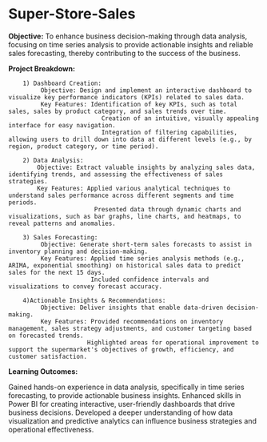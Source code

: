 # Super-Store-Sales


**Objective:**
     To enhance business decision-making through data analysis, focusing on time series analysis to provide actionable insights and reliable sales forecasting, thereby contributing to the success of the business.

**Project Breakdown:**

        1) Dashboard Creation:
             Objective: Design and implement an interactive dashboard to visualize key performance indicators (KPIs) related to sales data.
             Key Features: Identification of key KPIs, such as total sales, sales by product category, and sales trends over time.
                              Creation of an intuitive, visually appealing interface for easy navigation.
                              Integration of filtering capabilities, allowing users to drill down into data at different levels (e.g., by region, product category, or time period).

        2) Data Analysis:
            Objective: Extract valuable insights by analyzing sales data, identifying trends, and assessing the effectiveness of sales strategies.
            Key Features: Applied various analytical techniques to understand sales performance across different segments and time periods.
                            Presented data through dynamic charts and visualizations, such as bar graphs, line charts, and heatmaps, to reveal patterns and anomalies.
      
        3) Sales Forecasting:
             Objective: Generate short-term sales forecasts to assist in inventory planning and decision-making.
             Key Features: Applied time series analysis methods (e.g., ARIMA, exponential smoothing) on historical sales data to predict sales for the next 15 days.
                           Included confidence intervals and visualizations to convey forecast accuracy.
      
        4)Actionable Insights & Recommendations:
             Objective: Deliver insights that enable data-driven decision-making.
             Key Features: Provided recommendations on inventory management, sales strategy adjustments, and customer targeting based on forecasted trends.
                          Highlighted areas for operational improvement to support the supermarket's objectives of growth, efficiency, and customer satisfaction.


**Learning Outcomes:**

Gained hands-on experience in data analysis, specifically in time series forecasting, to provide actionable business insights.
Enhanced skills in Power BI for creating interactive, user-friendly dashboards that drive business decisions.
Developed a deeper understanding of how data visualization and predictive analytics can influence business strategies and operational effectiveness.
